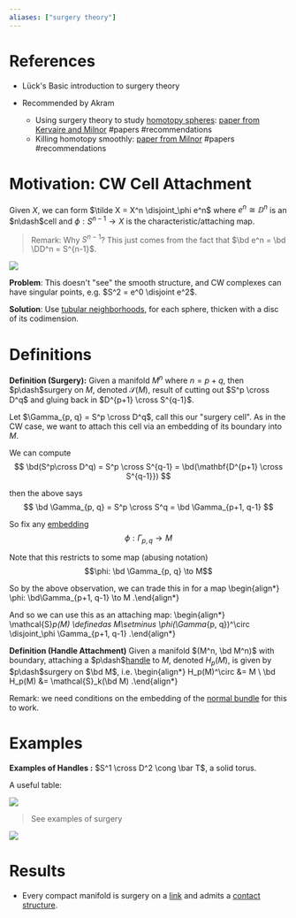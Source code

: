 ```yaml
---
aliases: ["surgery theory"]
---
```


# References

- Lück's Basic introduction to surgery theory

- Recommended by Akram
	- Using surgery theory to study [homotopy spheres](homotopy%20sphere): [paper from Kervaire and Milnor](attachments/1970128.pdf) 
	#papers #recommendations
	- Killing homotopy smoothly: [paper from Milnor](https://www.maths.ed.ac.uk/~v1ranick/papers/milnorsurg.pdf) 
	#papers #recommendations 

# Motivation: CW Cell Attachment

Given $X$, we can form $\tilde X = X^n \disjoint_\phi e^n$ where $e^n \cong \DD^n$ is an $n\dash$cell and $\phi: S^{n-1} \to X$ is the characteristic/attaching map.

> Remark: Why $S^{n-1}$? This just comes from the fact that $\bd e^n = \bd \DD^n = S^{n-1}$.

![](2020-02-05-00-22-18.png)

**Problem**:
This doesn't "see" the smooth structure, and CW complexes can have singular points, e.g. $S^2 = e^0 \disjoint e^2$.

**Solution**:
Use [tubular neighborhoods](tubular%20neighborhood), for each sphere, thicken with a disc of its codimension.

# Definitions

**Definition (Surgery):**
Given a manifold $M^n$ where $n=p+q$, then $p\dash$surgery on $M$, denoted $\mathcal{S}(M)$, result of cutting out $S^p \cross D^q$ and gluing back in $D^{p+1} \cross S^{q-1}$.

Let $\Gamma_{p, q} = S^p \cross D^q$, call this our "surgery cell".
As in the CW case, we want to attach this cell via an embedding of its boundary into $M$.

We can compute
$$
\bd(S^p\cross D^q) = S^p \cross S^{q-1} = \bd(\mathbf{D^{p+1} \cross S^{q-1}})
$$ 

then the above says
$$
\bd \Gamma_{p, q} = S^p \cross S^q = \bd \Gamma_{p+1, q-1}
$$

So fix any [embedding](embedding) 
$$\phi: \Gamma_{p, q} \to M$$

Note that this restricts to some map (abusing notation) 
$$\phi: \bd \Gamma_{p, q} \to M$$

So by the above observation, we can trade this in for a map
\begin{align*}
\phi: \bd\Gamma_{p+1, q-1} \to M
.\end{align*}

And so we can use this as an attaching map:
\begin{align*}
\mathcal{S}_p(M) \definedas M\setminus \phi(\Gamma_{p, q})^\circ \disjoint_\phi \Gamma_{p+1, q-1} 
.\end{align*}


**Definition (Handle Attachment)**
Given a manifold $(M^n, \bd M^n)$ with boundary, attaching a $p\dash$[handle](handle) to $M$, denoted $H_p(M)$, is given by $p\dash$surgery on $\bd M$, i.e. 
\begin{align*}
H_p(M)^\circ    &= M \\
\bd H_p(M)      &= \mathcal{S}_k(\bd M)
.\end{align*}

Remark: we need conditions on the embedding of the [normal bundle](normal%20bundle) for this to work.

# Examples

**Examples of Handles :**
$S^1 \cross D^2 \cong \bar T$, a solid torus.

A useful table:

![](2020-02-05-00-59-19.png)

> See examples of surgery


![](2020-02-05-12-25-15.png)



# Results

- Every compact manifold is surgery on a [link](link) and admits a [contact structure](contact%20structure).